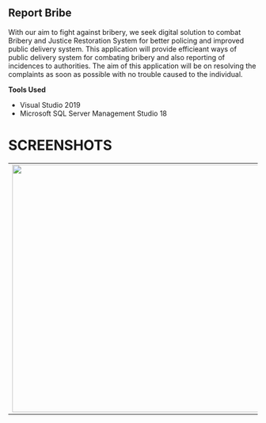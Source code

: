 ## Report Bribe

With our aim to fight against bribery, we seek digital solution to combat Bribery and Justice Restoration System for better policing and improved public delivery system.
This application will provide efficieant ways of public delivery system for combating bribery and also reporting of incidences to authorities. The aim of this application will be on resolving the complaints as soon as possible with no trouble caused to the individual.

**Tools Used**
- Visual Studio 2019
- Microsoft SQL Server Management Studio 18

# SCREENSHOTS

<table>
  <tr>
    <td><img src="https://user-images.githubusercontent.com/29120494/93121341-522dda80-f6e2-11ea-9393-b85515f8ccad.png" width="500px" /></td>
    <td><img src="" /></td>
  </tr>
</table>
